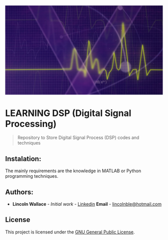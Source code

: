 ![Digital Signal Processing](DSP.jpg)
# LEARNING DSP (Digital Signal Processing)

>Repository to Store Digital Signal Process (DSP) codes and techniques

## Instalation:
The mainly requirements are the knowledge in MATLAB or Python programming techniques.


## Authors:

* **Lincoln Wallace** - *Initial work* - [Linkedin](https://www.linkedin.com/in/lincoln-wallace-64ab29138/ "Lincoln's Linkedin")
 **Email** - [lincolnble@hotmail.com](lincolnble@hotmail.com)
## License
This project is licensed under the [GNU General Public License](https://opensource.org/licenses/GPL-3.0).










